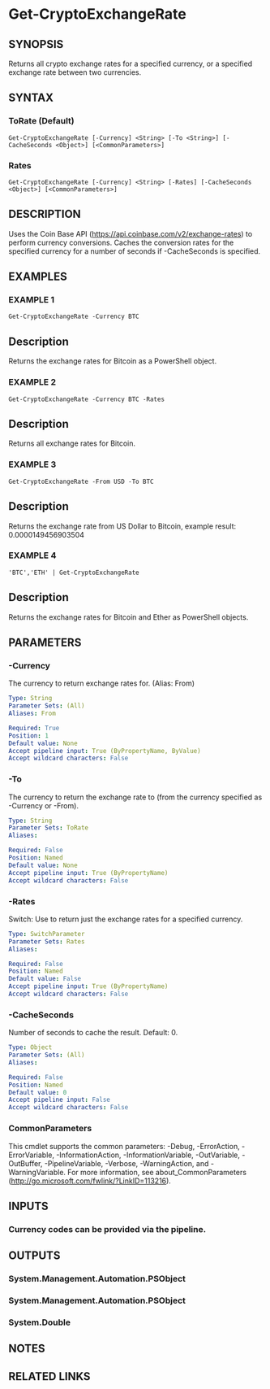 # Get-CryptoExchangeRate

## SYNOPSIS
Returns all crypto exchange rates for a specified currency, or a specified exchange rate between two currencies.

## SYNTAX

### ToRate (Default)
```
Get-CryptoExchangeRate [-Currency] <String> [-To <String>] [-CacheSeconds <Object>] [<CommonParameters>]
```

### Rates
```
Get-CryptoExchangeRate [-Currency] <String> [-Rates] [-CacheSeconds <Object>] [<CommonParameters>]
```

## DESCRIPTION
Uses the Coin Base API (https://api.coinbase.com/v2/exchange-rates) to perform currency conversions.
Caches the conversion rates for the specified currency for a number of seconds if -CacheSeconds is specified.

## EXAMPLES

### EXAMPLE 1
```
Get-CryptoExchangeRate -Currency BTC
```

Description
-----------
Returns the exchange rates for Bitcoin as a PowerShell object.

### EXAMPLE 2
```
Get-CryptoExchangeRate -Currency BTC -Rates
```

Description
-----------
Returns all exchange rates for Bitcoin.

### EXAMPLE 3
```
Get-CryptoExchangeRate -From USD -To BTC
```

Description
-----------
Returns the exchange rate from US Dollar to Bitcoin, example result: 0.0000149456903504

### EXAMPLE 4
```
'BTC','ETH' | Get-CryptoExchangeRate
```

Description
-----------
Returns the exchange rates for Bitcoin and Ether as PowerShell objects.

## PARAMETERS

### -Currency
The currency to return exchange rates for.
(Alias: From)

```yaml
Type: String
Parameter Sets: (All)
Aliases: From

Required: True
Position: 1
Default value: None
Accept pipeline input: True (ByPropertyName, ByValue)
Accept wildcard characters: False
```

### -To
The currency to return the exchange rate to (from the currency specified as -Currency or -From).

```yaml
Type: String
Parameter Sets: ToRate
Aliases:

Required: False
Position: Named
Default value: None
Accept pipeline input: True (ByPropertyName)
Accept wildcard characters: False
```

### -Rates
Switch: Use to return just the exchange rates for a specified currency.

```yaml
Type: SwitchParameter
Parameter Sets: Rates
Aliases:

Required: False
Position: Named
Default value: False
Accept pipeline input: True (ByPropertyName)
Accept wildcard characters: False
```

### -CacheSeconds
Number of seconds to cache the result.
Default: 0.

```yaml
Type: Object
Parameter Sets: (All)
Aliases:

Required: False
Position: Named
Default value: 0
Accept pipeline input: False
Accept wildcard characters: False
```

### CommonParameters
This cmdlet supports the common parameters: -Debug, -ErrorAction, -ErrorVariable, -InformationAction, -InformationVariable, -OutVariable, -OutBuffer, -PipelineVariable, -Verbose, -WarningAction, and -WarningVariable.
For more information, see about_CommonParameters (http://go.microsoft.com/fwlink/?LinkID=113216).

## INPUTS

### Currency codes can be provided via the pipeline.
## OUTPUTS

### System.Management.Automation.PSObject
### System.Management.Automation.PSObject
### System.Double
## NOTES

## RELATED LINKS
